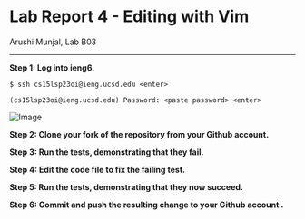 # Lab Report 4 - Editing with Vim
Arushi Munjal, Lab B03

---

**Step 1: Log into ieng6.**

`$ ssh cs15lsp23oi@ieng.ucsd.edu <enter>`

`(cs15lsp23oi@ieng.ucsd.edu) Password: <paste password> <enter>`

![Image]()
  
**Step 2: Clone your fork of the repository from your Github account.**
  
**Step 3: Run the tests, demonstrating that they fail.**
  
**Step 4: Edit the code file to fix the failing test.**
  
**Step 5: Run the tests, demonstrating that they now succeed.**
  
**Step 6: Commit and push the resulting change to your Github account .**
